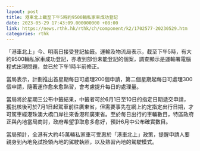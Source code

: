 ```yaml
---
layout: post
title: 港車北上截至下午5時約9500輛私家車成功登記
date: 2023-05-29 17:43:09.000000000 +08:00
link: https://news.rthk.hk/rthk/ch/component/k2/1702577-20230529.htm
categories: rthk
---
```


「港車北上」今、明兩日接受登記抽籤。運輸及物流局表示，截至下午5時，有大約9500輛私家車成功登記，亦收到部份未能登記的個案，調查顯示是運輸署電腦程式出現問題，並已於下午1時半前修正。

當局表示，計劃推出首星期每日可處理200個申請，第二個星期起每日可處理300個申請，隨著運作愈來愈熟習，會考慮提升每日的處理量。

當局將於星期三公布中籤結果，中籤者可於6月1日至10日的指定日期遞交申請，獲批核後可於7月1日起駕車前往廣東省，但需要事先在網上約定指定出行日期，才可駕車經港珠澳大橋口岸往來香港和廣東省。至於每日出行的車輛數目，特區政府正與內地當局商討，政府希望爭取愈多愈好，預計6月中公布確實數目。

當局預計，全港有大約45萬輛私家車可受惠於「港車北上」政策，提醒申請人要親身到內地免試換領內地的駕駛執照，以及熟習內地的駕駛模式。
